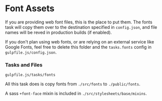 # Font Assets

If you are providing web font files, this is the place to put them. The fonts task will copy them over to the destination specified in `config.json`, and file names will be reved in production builds (if enabled).

If you don't plan using web fonts, or are relying on an external service like Google Fonts, feel free to delete this folder and the `tasks.fonts` config in `gulpfile.js/config.json`.

### Tasks and Files
```
gulpfile.js/tasks/fonts
```
All this task does is copy fonts from `./src/fonts` to `./public/fonts`. 

A sass `+font-face` mixin is included in `./src/stylesheets/base/mixins`.
